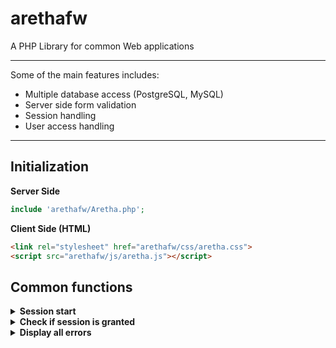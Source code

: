 # arethafw
A PHP Library for common Web applications


- - - -

Some of the main features includes:


* Multiple database access (PostgreSQL, MySQL)
* Server side form validation
* Session handling
* User access handling

- - - -

## Initialization

<strong>Server Side</strong>
```php
include 'arethafw/Aretha.php';
```

<strong>Client Side (HTML)</strong>
```html
<link rel="stylesheet" href="arethafw/css/aretha.css">
<script src="arethafw/js/aretha.js"></script>
```

## Common functions

<details>
<summary><strong>Session start</strong></summary>
<p>
<pre>
Aretha::sessionStart();
</pre>
</p>
</details>

<details>
<summary><strong>Check if session is granted</strong></summary>
<p>
<pre>
Aretha::sessionGranted();
</pre>
</p>
<p>
<strong>Example</strong>
<pre>
if (Aretha::sessionGranted()) {
  // Access granted
} else {
  // Access denied
  header('Location: login.php');
}
</pre>
</p>
</details>

<details>
<summary><strong>Display all errors</strong></summary>
<p>
<pre>
Aretha::allErrors();
</pre>
</p>
</details>


